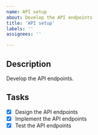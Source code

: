 ```yaml
---
name: API setup
about: Develop the API endpoints
title: 'API setup'
labels: ''
assignees: ''

---
```


## Description

Develop the API endpoints.

## Tasks

- [x] Design the API endpoints
- [x] Implement the API endpoints
- [x] Test the API endpoints
